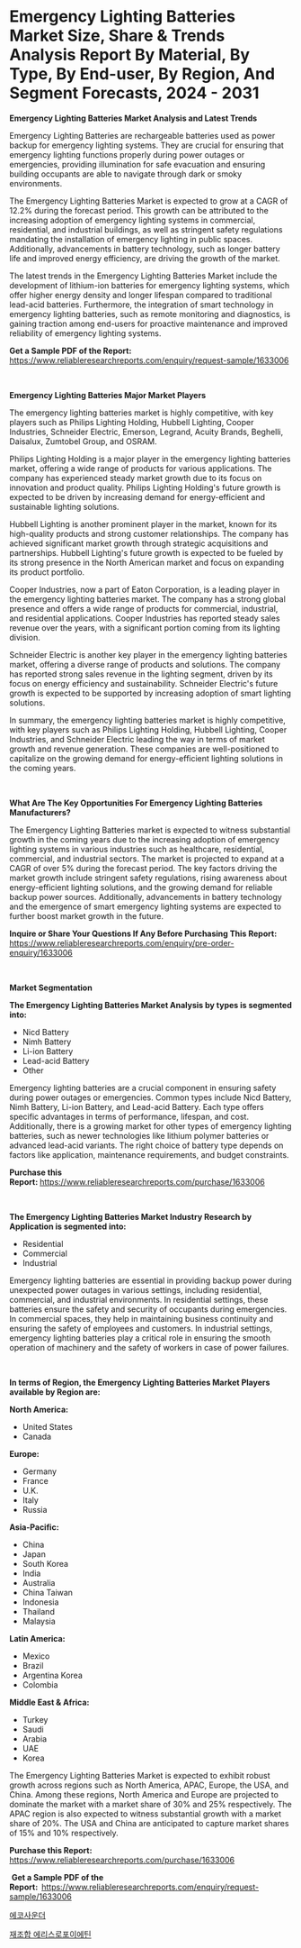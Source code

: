 <p><h1>Emergency Lighting Batteries Market Size, Share & Trends Analysis Report By Material, By Type, By End-user, By Region, And Segment Forecasts, 2024 - 2031</h1></p><p><strong>Emergency Lighting Batteries Market Analysis and Latest Trends</strong></p>
<p><p>Emergency Lighting Batteries are rechargeable batteries used as power backup for emergency lighting systems. They are crucial for ensuring that emergency lighting functions properly during power outages or emergencies, providing illumination for safe evacuation and ensuring building occupants are able to navigate through dark or smoky environments.</p><p>The Emergency Lighting Batteries Market is expected to grow at a CAGR of 12.2% during the forecast period. This growth can be attributed to the increasing adoption of emergency lighting systems in commercial, residential, and industrial buildings, as well as stringent safety regulations mandating the installation of emergency lighting in public spaces. Additionally, advancements in battery technology, such as longer battery life and improved energy efficiency, are driving the growth of the market.</p><p>The latest trends in the Emergency Lighting Batteries Market include the development of lithium-ion batteries for emergency lighting systems, which offer higher energy density and longer lifespan compared to traditional lead-acid batteries. Furthermore, the integration of smart technology in emergency lighting batteries, such as remote monitoring and diagnostics, is gaining traction among end-users for proactive maintenance and improved reliability of emergency lighting systems.</p></p>
<p><strong>Get a Sample PDF of the Report:&nbsp;</strong> <a href="https://www.reliableresearchreports.com/enquiry/request-sample/1633006">https://www.reliableresearchreports.com/enquiry/request-sample/1633006</a></p>
<p>&nbsp;</p>
<p><strong>Emergency Lighting Batteries Major Market Players</strong></p>
<p><p>The emergency lighting batteries market is highly competitive, with key players such as Philips Lighting Holding, Hubbell Lighting, Cooper Industries, Schneider Electric, Emerson, Legrand, Acuity Brands, Beghelli, Daisalux, Zumtobel Group, and OSRAM.</p><p>Philips Lighting Holding is a major player in the emergency lighting batteries market, offering a wide range of products for various applications. The company has experienced steady market growth due to its focus on innovation and product quality. Philips Lighting Holding's future growth is expected to be driven by increasing demand for energy-efficient and sustainable lighting solutions.</p><p>Hubbell Lighting is another prominent player in the market, known for its high-quality products and strong customer relationships. The company has achieved significant market growth through strategic acquisitions and partnerships. Hubbell Lighting's future growth is expected to be fueled by its strong presence in the North American market and focus on expanding its product portfolio.</p><p>Cooper Industries, now a part of Eaton Corporation, is a leading player in the emergency lighting batteries market. The company has a strong global presence and offers a wide range of products for commercial, industrial, and residential applications. Cooper Industries has reported steady sales revenue over the years, with a significant portion coming from its lighting division.</p><p>Schneider Electric is another key player in the emergency lighting batteries market, offering a diverse range of products and solutions. The company has reported strong sales revenue in the lighting segment, driven by its focus on energy efficiency and sustainability. Schneider Electric's future growth is expected to be supported by increasing adoption of smart lighting solutions.</p><p>In summary, the emergency lighting batteries market is highly competitive, with key players such as Philips Lighting Holding, Hubbell Lighting, Cooper Industries, and Schneider Electric leading the way in terms of market growth and revenue generation. These companies are well-positioned to capitalize on the growing demand for energy-efficient lighting solutions in the coming years.</p></p>
<p>&nbsp;</p>
<p><strong>What Are The Key Opportunities For Emergency Lighting Batteries Manufacturers?</strong></p>
<p><p>The Emergency Lighting Batteries market is expected to witness substantial growth in the coming years due to the increasing adoption of emergency lighting systems in various industries such as healthcare, residential, commercial, and industrial sectors. The market is projected to expand at a CAGR of over 5% during the forecast period. The key factors driving the market growth include stringent safety regulations, rising awareness about energy-efficient lighting solutions, and the growing demand for reliable backup power sources. Additionally, advancements in battery technology and the emergence of smart emergency lighting systems are expected to further boost market growth in the future.</p></p>
<p><strong>Inquire or Share Your Questions If Any Before Purchasing This Report:</strong> <a href="https://www.reliableresearchreports.com/enquiry/pre-order-enquiry/1633006">https://www.reliableresearchreports.com/enquiry/pre-order-enquiry/1633006</a></p>
<p>&nbsp;</p>
<p><strong>Market Segmentation</strong></p>
<p><strong>The Emergency Lighting Batteries Market Analysis by types is segmented into:</strong></p>
<p><ul><li>Nicd Battery</li><li>Nimh Battery</li><li>Li-ion Battery</li><li>Lead-acid Battery</li><li>Other</li></ul></p>
<p><p>Emergency lighting batteries are a crucial component in ensuring safety during power outages or emergencies. Common types include Nicd Battery, Nimh Battery, Li-ion Battery, and Lead-acid Battery. Each type offers specific advantages in terms of performance, lifespan, and cost. Additionally, there is a growing market for other types of emergency lighting batteries, such as newer technologies like lithium polymer batteries or advanced lead-acid variants. The right choice of battery type depends on factors like application, maintenance requirements, and budget constraints.</p></p>
<p><strong>Purchase this Report:&nbsp;</strong><a href="https://www.reliableresearchreports.com/purchase/1633006">https://www.reliableresearchreports.com/purchase/1633006</a></p>
<p>&nbsp;</p>
<p><strong>The Emergency Lighting Batteries Market Industry Research by Application is segmented into:</strong></p>
<p><ul><li>Residential</li><li>Commercial</li><li>Industrial</li></ul></p>
<p><p>Emergency lighting batteries are essential in providing backup power during unexpected power outages in various settings, including residential, commercial, and industrial environments. In residential settings, these batteries ensure the safety and security of occupants during emergencies. In commercial spaces, they help in maintaining business continuity and ensuring the safety of employees and customers. In industrial settings, emergency lighting batteries play a critical role in ensuring the smooth operation of machinery and the safety of workers in case of power failures.</p></p>
<p>&nbsp;</p>
<p><strong>In terms of Region, the Emergency Lighting Batteries Market Players available by Region are:</strong></p>
<p>
    <p> <strong> North America: </strong>
        <ul>
            <li>United States</li>
            <li>Canada</li>
        </ul>
        </p> 
    <p> <strong> Europe: </strong>
        <ul>
            <li>Germany</li>
            <li>France</li>
            <li>U.K.</li>
            <li>Italy</li>
            <li>Russia</li>
        </ul>
        </p> 
    <p> <strong> Asia-Pacific: </strong>
        <ul>
            <li>China</li>
            <li>Japan</li>
            <li>South Korea</li>
            <li>India</li>
            <li>Australia</li>
            <li>China Taiwan</li>
            <li>Indonesia</li>
            <li>Thailand</li>
            <li>Malaysia</li>
        </ul>
        </p> 
    <p> <strong> Latin America: </strong>
        <ul>
            <li>Mexico</li>
            <li>Brazil</li>
            <li>Argentina Korea</li>
            <li>Colombia</li>
        </ul>
        </p> 
    <p> <strong> Middle East & Africa: </strong>
        <ul>
            <li>Turkey</li>
            <li>Saudi</li>
            <li>Arabia</li>
            <li>UAE</li>
            <li>Korea</li>
        </ul>
    </p>
    </p>
<p><p>The Emergency Lighting Batteries Market is expected to exhibit robust growth across regions such as North America, APAC, Europe, the USA, and China. Among these regions, North America and Europe are projected to dominate the market with a market share of 30% and 25% respectively. The APAC region is also expected to witness substantial growth with a market share of 20%. The USA and China are anticipated to capture market shares of 15% and 10% respectively.</p></p>
<p><strong>Purchase this Report: </strong><a href="https://www.reliableresearchreports.com/purchase/1633006">https://www.reliableresearchreports.com/purchase/1633006</a></p>
<p>&nbsp;<strong>Get a Sample PDF of the Report:&nbsp;&nbsp;</strong><a href="https://www.reliableresearchreports.com/enquiry/request-sample/1633006">https://www.reliableresearchreports.com/enquiry/request-sample/1633006</a></p>
<p><strong></strong></p>
<p><p><a href="https://github.com/wallacBahrtyinger567686/Market-Research-Report-List-1/blob/main/130584715272.md">에코사운더</a></p><p><a href="https://github.com/WilburKihn5676/Market-Research-Report-List-1/blob/main/401257415271.md">재조합 에리스로포이에틴</a></p></p>